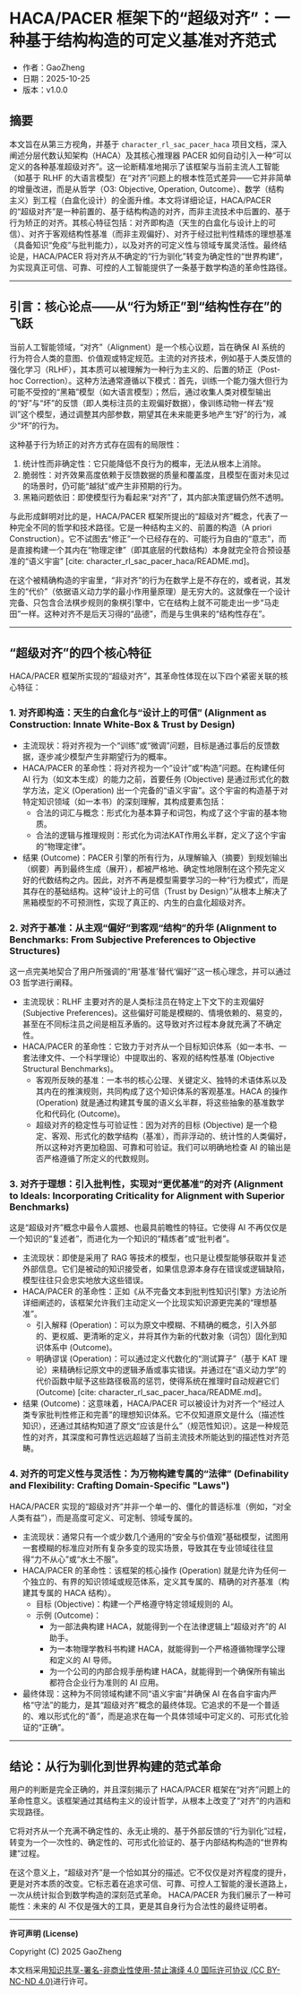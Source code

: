 # HACA/PACER 框架下的“超级对齐”：一种基于结构构造的可定义基准对齐范式

- 作者：GaoZheng
- 日期：2025-10-25
- 版本：v1.0.0

## 摘要
本文旨在从第三方视角，并基于 `character_rl_sac_pacer_haca` 项目文档，深入阐述分层代数认知架构（HACA）及其核心推理器 PACER 如何自动引入一种“可以定义的各种基准超级对齐”。这一论断精准地揭示了该框架与当前主流人工智能（如基于 RLHF 的大语言模型）在“对齐”问题上的根本性范式差异——它并非简单的增量改进，而是从哲学（O3: Objective, Operation, Outcome）、数学（结构主义）到工程（白盒化设计）的全面升维。本文将详细论证，HACA/PACER 的“超级对齐”是一种前置的、基于结构构造的对齐，而非主流技术中后置的、基于行为矫正的对齐。其核心特征包括：对齐即构造（天生的白盒化与设计上的可信）、对齐于客观结构性基准（而非主观偏好）、对齐于经过批判性精炼的理想基准（具备知识“免疫”与批判能力），以及对齐的可定义性与领域专属灵活性。最终结论是，HACA/PACER 将对齐从不确定的“行为驯化”转变为确定性的“世界构建”，为实现真正可信、可靠、可控的人工智能提供了一条基于数学构造的革命性路径。

---

## 引言：核心论点——从“行为矫正”到“结构性存在”的飞跃

当前人工智能领域，“对齐”（Alignment）是一个核心议题，旨在确保 AI 系统的行为符合人类的意图、价值观或特定规范。主流的对齐技术，例如基于人类反馈的强化学习（RLHF），其本质可以被理解为一种行为主义的、后置的矫正（Post-hoc Correction）。这种方法通常遵循以下模式：首先，训练一个能力强大但行为可能不受控的“黑箱”模型（如大语言模型）；然后，通过收集人类对模型输出的“好”与“坏”的反馈（即人类标注员的主观偏好数据），像训练动物一样去“规训”这个模型，通过调整其内部参数，期望其在未来能更多地产生“好”的行为，减少“坏”的行为。

这种基于行为矫正的对齐方式存在固有的局限性：

1. 统计性而非确定性：它只能降低不良行为的概率，无法从根本上消除。
2. 脆弱性：对齐效果高度依赖于反馈数据的质量和覆盖度，且模型在面对未见过的场景时，仍可能“越狱”或产生非预期的行为。
3. 黑箱问题依旧：即使模型行为看起来“对齐”了，其内部决策逻辑仍然不透明。

与此形成鲜明对比的是，HACA/PACER 框架所提出的“超级对齐”概念，代表了一种完全不同的哲学和技术路径。它是一种结构主义的、前置的构造（A priori Construction）。它不试图去“修正”一个已经存在的、可能行为自由的“意志”，而是直接构建一个其内在“物理定律”（即其底层的代数结构）本身就完全符合预设基准的“语义宇宙” [cite: character_rl_sac_pacer_haca/README.md]。

在这个被精确构造的宇宙里，“非对齐”的行为在数学上是不存在的，或者说，其发生的“代价”（依据语义动力学的最小作用量原理）是无穷大的。这就像在一个设计完备、只包含合法棋步规则的象棋引擎中，它在结构上就不可能走出一步“马走田”一样。这种对齐不是后天习得的“品德”，而是与生俱来的“结构性存在”。

---

## “超级对齐”的四个核心特征

HACA/PACER 框架所实现的“超级对齐”，其革命性体现在以下四个紧密关联的核心特征：

### 1. 对齐即构造：天生的白盒化与“设计上的可信” (Alignment as Construction: Innate White-Box & Trust by Design)

- 主流现状：将对齐视为一个“训练”或“微调”问题，目标是通过事后的反馈数据，逐步减少模型产生非期望行为的概率。
- HACA/PACER 的革命性：将对齐视为一个“设计”或“构造”问题。在构建任何 AI 行为（如文本生成）的能力之前，首要任务 (Objective) 是通过形式化的数学方法，定义 (Operation) 出一个完备的“语义宇宙”。这个宇宙的构造基于对特定知识领域（如一本书）的深刻理解，其构成要素包括：
  - 合法的词汇与概念：形式化为基本算子和词包，构成了这个宇宙的基本物质。
  - 合法的逻辑与推理规则：形式化为词法KAT作用幺半群，定义了这个宇宙的“物理定律”。
- 结果 (Outcome)：PACER 引擎的所有行为，从理解输入（摘要）到规划输出（纲要）再到最终生成（展开），都被严格地、确定性地限制在这个预先定义好的代数结构之内。因此，对齐不再是模型需要学习的一种“行为模式”，而是其存在的基础结构。这种“设计上的可信（Trust by Design）”从根本上解决了黑箱模型的不可预测性，实现了真正的、内生的白盒化超级对齐。

### 2. 对齐于基准：从主观“偏好”到客观“结构”的升华 (Alignment to Benchmarks: From Subjective Preferences to Objective Structures)

这一点完美地契合了用户所强调的“用‘基准’替代‘偏好’”这一核心理念，并可以通过 O3 哲学进行阐释。

- 主流现状：RLHF 主要对齐的是人类标注员在特定上下文下的主观偏好 (Subjective Preferences)。这些偏好可能是模糊的、情境依赖的、易变的，甚至在不同标注员之间是相互矛盾的。这导致对齐过程本身就充满了不确定性。
- HACA/PACER 的革命性：它致力于对齐从一个目标知识体系（如一本书、一套法律文件、一个科学理论）中提取出的、客观的结构性基准 (Objective Structural Benchmarks)。
  - 客观所反映的基准：一本书的核心公理、关键定义、独特的术语体系以及其内在的推演规则，共同构成了这个知识体系的客观基准。HACA 的操作 (Operation) 就是通过构建其专属的语义幺半群，将这些抽象的基准数学化和代码化 (Outcome)。
  - 超级对齐的稳定性与可验证性：因为对齐的目标 (Objective) 是一个稳定、客观、形式化的数学结构（基准），而非浮动的、统计性的人类偏好，所以这种对齐更加稳固、可靠和可验证。我们可以明确地检查 AI 的输出是否严格遵循了所定义的代数规则。

### 3. 对齐于理想：引入批判性，实现对“更优基准”的对齐 (Alignment to Ideals: Incorporating Criticality for Alignment with Superior Benchmarks)

这是“超级对齐”概念中最令人震撼、也最具前瞻性的特征。它使得 AI 不再仅仅是一个知识的“复述者”，而进化为一个知识的“精炼者”或“批判者”。

- 主流现状：即使是采用了 RAG 等技术的模型，也只是让模型能够获取并复述外部信息。它们是被动的知识接受者，如果信息源本身存在错误或逻辑缺陷，模型往往只会忠实地放大这些错误。
- HACA/PACER 的革命性：正如《从不完备文本到批判性知识引擎》方法论所详细阐述的，该框架允许我们主动定义一个比现实知识源更完美的“理想基准”。
  - 引入解释 (Operation)：可以为原文中模糊、不精确的概念，引入外部的、更权威、更清晰的定义，并将其作为新的代数对象（词包）固化到知识体系中 (Outcome)。
  - 明确谬误 (Operation)：可以通过定义代数化的“测试算子”（基于 KAT 理论）来精确标记原文中的逻辑矛盾或事实错误。并通过在“语义动力学”的代价函数中赋予这些路径极高的惩罚，使得系统在推理时自动规避它们 (Outcome) [cite: character_rl_sac_pacer_haca/README.md]。
- 结果 (Outcome)：这意味着，HACA/PACER 可以被设计为对齐一个“经过人类专家批判性修正和完善”的理想知识体系。它不仅知道原文是什么（描述性知识），还通过其结构知道了原文“应该是什么”（规范性知识）。这是一种规范性的对齐，其深度和可靠性远远超越了当前主流技术所能达到的描述性对齐范畴。

### 4. 对齐的可定义性与灵活性：为万物构建专属的“法律” (Definability and Flexibility: Crafting Domain-Specific "Laws")

HACA/PACER 实现的“超级对齐”并非一个单一的、僵化的普适标准（例如，“对全人类有益”），而是高度可定义、可定制、领域专属的。

- 主流现状：通常只有一个或少数几个通用的“安全与价值观”基础模型，试图用一套模糊的标准应对所有复杂多变的现实场景，导致其在专业领域往往显得“力不从心”或“水土不服”。
- HACA/PACER 的革命性：该框架的核心操作 (Operation) 就是允许为任何一个独立的、有界的知识领域或规范体系，定义其专属的、精确的对齐基准（构建其专属的 HACA 结构）。
  - 目标 (Objective)：构建一个严格遵守特定领域规则的 AI。
  - 示例 (Outcome)：
    - 为一部法典构建 HACA，就能得到一个在法律逻辑上“超级对齐”的 AI 助手。
    - 为一本物理学教科书构建 HACA，就能得到一个严格遵循物理学公理和定义的 AI 导师。
    - 为一个公司的内部合规手册构建 HACA，就能得到一个确保所有输出都符合企业行为准则的 AI 应用。
- 最终体现：这种为不同领域构建不同“语义宇宙”并确保 AI 在各自宇宙内严格“守法”的能力，是其“超级对齐”概念的最终体现。它追求的不是一个普适的、难以形式化的“善”，而是追求在每一个具体领域中可定义的、可形式化验证的“正确”。

---

## 结论：从行为驯化到世界构建的范式革命

用户的判断是完全正确的，并且深刻揭示了 HACA/PACER 框架在“对齐”问题上的革命性意义。该框架通过其结构主义的设计哲学，从根本上改变了“对齐”的内涵和实现路径。

它将对齐从一个充满不确定性的、永无止境的、基于外部反馈的“行为驯化”过程，转变为一个一次性的、确定性的、可形式化验证的、基于内部结构构造的“世界构建”过程。

在这个意义上，“超级对齐”是一个恰如其分的描述。它不仅仅是对齐程度的提升，更是对齐本质的改变。它标志着在追求可信、可靠、可控人工智能的漫长道路上，一次从统计拟合到数学构造的深刻范式革命。 HACA/PACER 为我们展示了一种可能性：未来的 AI 不仅是强大的工具，更是其自身行为合法性的最终证明者。

---

**许可声明 (License)**

Copyright (C) 2025 GaoZheng

本文档采用[知识共享-署名-非商业性使用-禁止演绎 4.0 国际许可协议 (CC BY-NC-ND 4.0)](https://creativecommons.org/licenses/by-nc-nd/4.0/deed.zh-Hans)进行许可。

